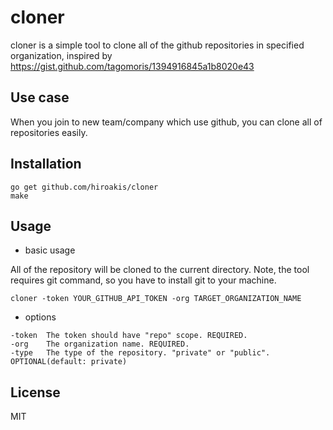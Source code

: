 # cloner

cloner is a simple tool to clone all of the github repositories in specified organization, inspired by https://gist.github.com/tagomoris/1394916845a1b8020e43

## Use case

When you join to new team/company which use github, you can clone all of repositories easily.

## Installation

```
go get github.com/hiroakis/cloner
make
```

## Usage

* basic usage

All of the repository will be cloned to the current directory. Note, the tool requires git command, so you have to install git to your machine.

```
cloner -token YOUR_GITHUB_API_TOKEN -org TARGET_ORGANIZATION_NAME
```

* options

```
-token  The token should have "repo" scope. REQUIRED.
-org    The organization name. REQUIRED.
-type   The type of the repository. "private" or "public". OPTIONAL(default: private)
```

## License

MIT